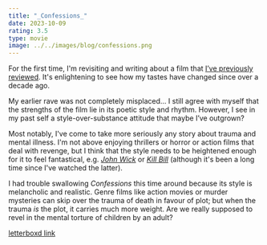 ```yaml
---
title: "_Confessions_"
date: 2023-10-09
rating: 3.5
type: movie
image: ../../images/blog/confessions.png
---
```


For the first time, I'm revisiting and writing about a film that [I’ve previously reviewed](/blog/2010-09-24-tiff-2010-confessions). It's enlightening to see how my tastes have changed since over a decade ago.

My earlier rave was not completely misplaced… I still agree with myself that the strengths of the film lie in its poetic style and rhythm. However, I see in my past self a style-over-substance attitude that maybe I’ve outgrown?

Most notably, I've come to take more seriously any story about trauma and mental illness. I'm not above enjoying thrillers or horror or action films that deal with revenge, but I think that the style needs to be heightened enough for it to feel fantastical, e.g. [_John Wick_](https://letterboxd.com/fantic/list/john-wick/) or [_Kill Bill_](https://letterboxd.com/fantic/list/kill-bill/) (although it's been a long time since I've watched the latter).

I had trouble swallowing _Confessions_ this time around because its style is melancholic and realistic. Genre films like action movies or murder mysteries can skip over the trauma of death in favour of plot; but when the trauma _is_ the plot, it carries much more weight. Are we really supposed to revel in the mental torture of children by an adult?

[letterboxd link](https://letterboxd.com/film/confessions/)
